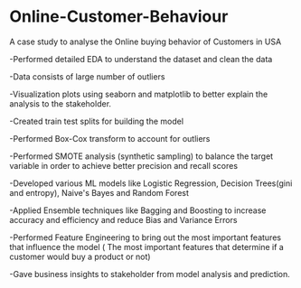 # Online-Customer-Behaviour
A case study to analyse the Online buying behavior of Customers in USA

-Performed detailed EDA to understand the dataset and clean the data

-Data consists of large number of outliers

-Visualization plots using seaborn and matplotlib to better explain the analysis to the stakeholder.

-Created train test splits for building the model

-Performed Box-Cox transform to account for outliers

-Performed SMOTE analysis (synthetic sampling) to balance the target variable in order to achieve better precision and recall scores

-Developed various ML models like Logistic Regression, Decision Trees(gini and entropy), Naive's Bayes and Random Forest

-Applied Ensemble techniques like Bagging and Boosting to increase accuracy and efficiency and reduce Bias and Variance Errors

-Performed Feature Engineering to bring out the most important features that influence the model ( The most important features that determine if a customer would buy a product or not)

-Gave business insights to stakeholder from model analysis and prediction.
